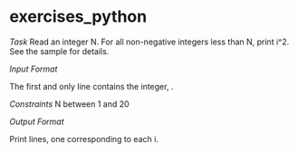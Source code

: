 # exercises_python
*Task*
Read an integer N. For all non-negative integers less than N, print i^2. See the sample for details.

*Input Format*

The first and only line contains the integer, .

*Constraints*
N between 1 and 20

*Output Format*

Print  lines, one corresponding to each i.